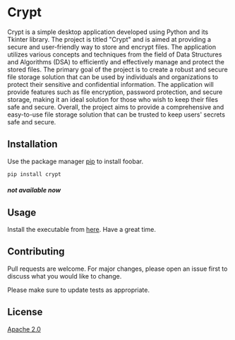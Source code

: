 # Crypt

Crypt is a simple desktop application developed using Python and its Tkinter library. The project is titled "Crypt" and is aimed at providing a secure and user-friendly way to store and encrypt files. The application utilizes various concepts and techniques from the field of Data Structures and Algorithms (DSA) to efficiently and effectively manage and protect the stored files. The primary goal of the project is to create a robust and secure file storage solution that can be used by individuals and organizations to protect their sensitive and confidential information. The application will provide features such as file encryption, password protection, and secure storage, making it an ideal solution for those who wish to keep their files safe and secure. Overall, the project aims to provide a comprehensive and easy-to-use file storage solution that can be trusted to keep users' secrets safe and secure.

## Installation

Use the package manager [pip](https://pip.pypa.io/en/stable/) to install foobar.

```bash
pip install crypt
```
##### not available now
## Usage

Install the executable from [here](https://darpankattel.com.np/projects/crypt/). Have a great time.

## Contributing

Pull requests are welcome. For major changes, please open an issue first
to discuss what you would like to change.

Please make sure to update tests as appropriate.

## License

[Apache 2.0](https://www.apache.org/licenses/LICENSE-2.0)